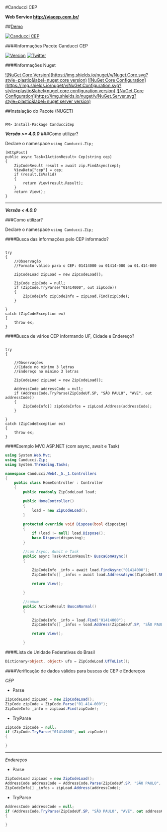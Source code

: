 #Canducci CEP 

__Web Service http://viacep.com.br/__

##[Demo](http://canduccipackages.apphb.com/#/)

[![Canducci CEP](http://i1194.photobucket.com/albums/aa377/netdragoon1/1451501901_send-mail-circle_zps7rugskgd.png)](https://www.nuget.org/packages/CanducciCep/)

####Informações Pacote Canducci CEP

[![Version](https://img.shields.io/nuget/v/CanducciCep.svg?style=plastic&label=version)](https://www.nuget.org/packages/CanducciCep/)
[![Twitter](https://img.shields.io/twitter/url/http/www.nuget.org/packages/CanducciCep.svg?style=social)](https://twitter.com/intent/tweet?text=NugetCanducciCEP:&url=http%3A%2F%2Fwww.nuget.org%2Fpackages%2FCanducciCep)

####Informações Nuget

[![NuGet Core Version](https://img.shields.io/nuget/v/Nuget.Core.svg?style=plastic&label=nuget core version)](https://www.nuget.org/)
[![NuGet Core Configuration](https://img.shields.io/nuget/v/NuGet.Configuration.svg?style=plastic&label=nuget core configuration version)](https://www.nuget.org/)
[![NuGet Core Configuration](https://img.shields.io/nuget/v/NuGet.Server.svg?style=plastic&label=nuget server version)](https://www.nuget.org/)

##Instalação do Pacote (NUGET)

```Csharp

PM> Install-Package CanducciCep

```
___Versão >= 4.0.0___
###Como utilizar?

Declare o namespace `using Canducci.Zip;` 

```Csharp
[HttpPost]
public async Task<IActionResult> Cep(string cep)
{
    ZipCodeResult result = await zip.FindAsync(cep);
    ViewData["cep"] = cep;
    if (result.IsValid)
    {
        return View(result.Result);
    }
    return View();
}
```

____

___Versão < 4.0.0___

###Como utilizar?

Declare o namespace `using Canducci.Zip;` 

####Busca das informações pelo CEP informado?

```Csharp

try
{
	//Observação
	//Formato válido para o CEP: 01414000 ou 01414-000 ou 01.414-000

    ZipCodeLoad zipLoad = new ZipCodeLoad();
    
    ZipCode zipCode = null;
    if (ZipCode.TryParse("01414000", out zipCode))
    {
        ZipCodeInfo zipCodeInfo = zipLoad.Find(zipCode);
    }   
    
}
catch (ZipCodeException ex)
{
    throw ex;
}

```

####Busca de vários CEP informando UF, Cidade e Endereço?

```Csharp

try
{

	//Observações
	//Cidade no minimo 3 letras
	//Endereço no minimo 3 letras

    ZipCodeLoad zipLoad = new ZipCodeLoad();

    AddressCode addressCode = null;
    if (AddressCode.TryParse(ZipCodeUf.SP, "SÃO PAULO", "AVE", out addressCode))
    {
        ZipCodeInfo[] zipCodeInfos = zipLoad.Address(addressCode);
    }

}
catch (ZipCodeException ex)
{
    throw ex;
}

```

####Exemplo MVC ASP.NET (com async, await e Task)

```csharp
using System.Web.Mvc;
using Canducci.Zip;
using System.Threading.Tasks;

namespace Canducci.Web4._5._1.Controllers
{
    public class HomeController : Controller
    {
        public readonly ZipCodeLoad load;

        public HomeController()
        {
            load = new ZipCodeLoad();
        }

        protected override void Dispose(bool disposing)
        {
            if (load != null) load.Dispose();
            base.Dispose(disposing);
        }

        //com Async, Await e Task
        public async Task<ActionResult> BuscaComAsync()
        {           
             
            ZipCodeInfo _info = await load.FindAsync("01414000");
            ZipCodeInfo[] _infos = await load.AddressAsync(ZipCodeUf.SP, "SÃO PAULO", "AVE");

            return View();

        }

        //comum
        public ActionResult BuscaNormal()
        {

            ZipCodeInfo _info = load.Find("01414000");
            ZipCodeInfo[] _infos = load.Address(ZipCodeUf.SP, "SÃO PAULO", "AVE");

            return View();

        }

```

####Lista de Unidade Federativas do Brasil

```csharp
Dictionary<object, object> ufs = ZipCodeLoad.UfToList();

```

####Verificação de dados válidos para buscas de CEP e Endereços

_CEP_

- Parse
```csharp
ZipCodeLoad zipLoad = new ZipCodeLoad();
ZipCode zipCode = ZipCode.Parse("01.414-000");
ZipCodeInfo _info = zipLoad.Find(zipCode);

```

- TryParse
```csharp    
ZipCode zipCode = null;
if (ZipCode.TryParse("01414000", out zipCode))
{

}

```
___

_Endereços_

- Parse
```csharp
ZipCodeLoad zipLoad = new ZipCodeLoad();
AddressCode addressCode = AddressCode.Parse(ZipCodeUf.SP, "SÃO PAULO", "AVE");
ZipCodeInfo[] _infos = zipLoad.Address(addressCode);

```

- TryParse
```csharp    
AddressCode addressCode = null;
if (AddressCode.TryParse(ZipCodeUf.SP, "SÃO PAULO", "AVE", out addressCode))
{

}

```

